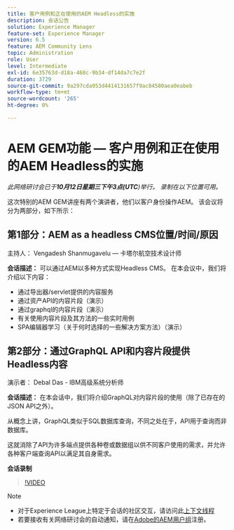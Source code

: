 ```yaml
---
title: 客户用例和正在使用的AEM Headless的实施
description: 会话公告
solution: Experience Manager
feature-set: Experience Manager
version: 6.5
feature: AEM Community Lens
topic: Administration
role: User
level: Intermediate
exl-id: 6e35763d-d18a-468c-9b34-df14da7c7e2f
duration: 3729
source-git-commit: 9a297cda953d4414131657f9ac84580aea0eabeb
workflow-type: tm+mt
source-wordcount: '265'
ht-degree: 0%

---
```


# AEM GEM功能 — 客户用例和正在使用的AEM Headless的实施

*此网络研讨会已于&#x200B;**10月12日星期三下午3点(UTC**)举行。 录制在以下位置可用。*

这次特别的AEM GEM讲座有两个演讲者，他们以客户身份操作AEM。 该会议将分为两部分，如下所示：

## 第1部分：AEM as a headless CMS位置/时间/原因

主持人： Vengadesh Shanmugavelu — 卡塔尔航空技术设计师

**会话描述：**
可以通过AEM以多种方式实现Headless CMS。
在本会议中，我们将介绍以下内容：

* 通过导出器/servlet提供的内容服务
* 通过资产API的内容片段（演示）
* 通过graphql的内容片段（演示）
* 有关使用内容片段及其方法的一些实时用例
* SPA编辑器学习（关于何时选择的一些解决方案方法）（演示）

## 第2部分：通过GraphQL API和内容片段提供Headless内容

演示者： Debal Das - IBM高级系统分析师

**会话描述：**
在本会话中，我们将介绍GraphQL对内容片段的使用（除了已存在的JSON API之外）。

从概念上讲，GraphQL类似于SQL数据库查询，不同之处在于，API用于查询而非数据库。

这就消除了API为许多端点提供各种卷或数据组以供不同客户使用的需求，并允许各种客户端查询API以满足其自身需求。

**会话录制**

>[!VIDEO](https://video.tv.adobe.com/v/3410160)

>[!NOTE]
>
>* 对于Experience League上特定于会话的社区交互，请访问此[上下文线程](https://adobe.ly/3r6P4nr)
>* 若要接收有关网络研讨会的自动通知，请在[Adobe的AEM用户组](https://aem-augs.adobe.com/)注册。
